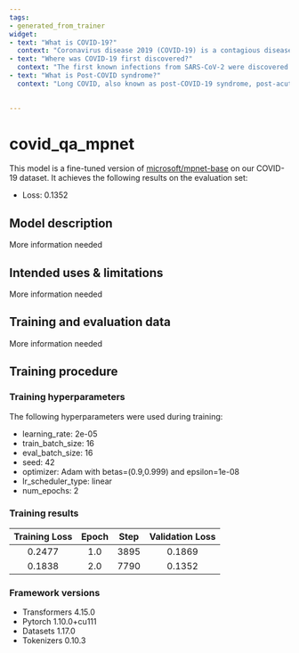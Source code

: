 ```yaml
---
tags:
- generated_from_trainer
widget:
- text: "What is COVID-19?"
  context: "Coronavirus disease 2019 (COVID-19) is a contagious disease caused by severe acute respiratory syndrome coronavirus 2 (SARS-CoV-2). The first known case was identified in Wuhan, China, in December 2019.[7] The disease has since spread worldwide, leading to an ongoing pandemic."
- text: "Where was COVID-19 first discovered?"
  context: "The first known infections from SARS-CoV-2 were discovered in Wuhan, China. The original source of viral transmission to humans remains unclear, as does whether the virus became pathogenic before or after the spillover event."
- text: "What is Post-COVID syndrome?"
  context: "Long COVID, also known as post-COVID-19 syndrome, post-acute sequelae of COVID-19 (PASC), or chronic COVID syndrome (CCS) is a condition characterized by long-term sequelae appearing or persisting after the typical convalescence period of COVID-19. Long COVID can affect nearly every organ system, with sequelae including respiratory system disorders, nervous system and neurocognitive disorders, mental health disorders, metabolic disorders, cardiovascular disorders, gastrointestinal disorders, malaise, fatigue, musculoskeletal pain, and anemia. A wide range of symptoms are commonly reported, including fatigue, headaches, shortness of breath, anosmia (loss of smell), parosmia (distorted smell), muscle weakness, low fever and cognitive dysfunction."
  

---
```

# covid_qa_mpnet

This model is a fine-tuned version of [microsoft/mpnet-base](https://huggingface.co/microsoft/mpnet-base) on our COVID-19 dataset.
It achieves the following results on the evaluation set:
- Loss: 0.1352

## Model description

More information needed

## Intended uses & limitations

More information needed

## Training and evaluation data

More information needed

## Training procedure

### Training hyperparameters

The following hyperparameters were used during training:
- learning_rate: 2e-05
- train_batch_size: 16
- eval_batch_size: 16
- seed: 42
- optimizer: Adam with betas=(0.9,0.999) and epsilon=1e-08
- lr_scheduler_type: linear
- num_epochs: 2

### Training results

| Training Loss | Epoch | Step | Validation Loss |
|:-------------:|:-----:|:----:|:---------------:|
| 0.2477        | 1.0   | 3895 | 0.1869          |
| 0.1838        | 2.0   | 7790 | 0.1352          |


### Framework versions

- Transformers 4.15.0
- Pytorch 1.10.0+cu111
- Datasets 1.17.0
- Tokenizers 0.10.3
